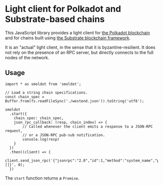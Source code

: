 # Light client for Polkadot and Substrate-based chains

This JavaScript library provides a light client for
[the Polkadot blockchain](https://polkadot.network/) and for chains built
using [the Substrate blockchain framework](https://substrate.dev/).

It is an "actual" light client, in the sense that it is byzantine-resilient.
It does not rely on the presence of an RPC server, but directly connects to
the full nodes of the network.

## Usage

```
import * as smoldot from 'smoldot';

// Load a string chain specifications.
const chain_spec = Buffer.from(fs.readFileSync('./westend.json')).toString('utf8');

smoldot
  .start({
    chain_spec: chain_spec,
    json_rpc_callback: (resp, chain_index) => {
        // Called whenever the client emits a response to a JSON-RPC request,
        // or a JSON-RPC pub-sub notification.
        console.log(resp)
    }
  })
  .then((client) => {
    client.send_json_rpc('{"jsonrpc":"2.0","id":1,"method":"system_name","params":[]}', 0);
  })
```

The `start` function returns a `Promise`.
